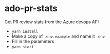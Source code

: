 # ado-pr-stats

Get PR review stats from the Azure devops API

* `yarn install`
* Make a copy of `.env.example` and name it `.env`
* Fill in the parameters
* `yarn start`
